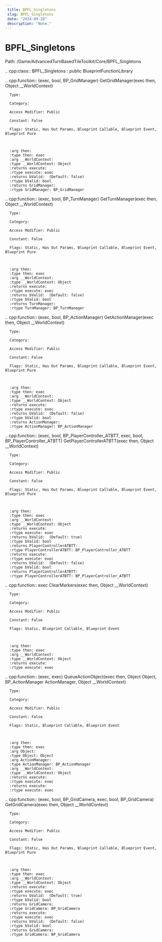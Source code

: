 ```yaml
---
 title: BPFL_Singletons
 slug: BPFL_Singletons
 date: "2024-09-28"
 description: "None."
---
```


BPFL_Singletons
================

Path: /Game/AdvancedTurnBasedTileToolkit/Core/BPFL_Singletons

.. cpp:class:: BPFL_Singletons : public BlueprintFunctionLibrary

   .. cpp:function:: (exec, bool, BP_GridManager) GetGridManager(exec then, Object __WorldContext)

      Type: 

      Category: 

      Access Modifier: Public

      Constant: False

      Flags: Static, Has Out Params, Blueprint Callable, Blueprint Event, Blueprint Pure

      

      :arg then: 
      :type then: exec
      :arg __WorldContext: 
      :type __WorldContext: Object
      :returns execute: 
      :rtype execute: exec
      :returns bValid:  (Default: false)
      :rtype bValid: bool
      :returns GridManager: 
      :rtype GridManager: BP_GridManager

   .. cpp:function:: (exec, bool, BP_TurnManager) GetTurnManager(exec then, Object __WorldContext)

      Type: 

      Category: 

      Access Modifier: Public

      Constant: False

      Flags: Static, Has Out Params, Blueprint Callable, Blueprint Event, Blueprint Pure

      

      :arg then: 
      :type then: exec
      :arg __WorldContext: 
      :type __WorldContext: Object
      :returns execute: 
      :rtype execute: exec
      :returns bValid:  (Default: false)
      :rtype bValid: bool
      :returns TurnManager: 
      :rtype TurnManager: BP_TurnManager

   .. cpp:function:: (exec, bool, BP_ActionManager) GetActionManager(exec then, Object __WorldContext)

      Type: 

      Category: 

      Access Modifier: Public

      Constant: False

      Flags: Static, Has Out Params, Blueprint Callable, Blueprint Event, Blueprint Pure

      

      :arg then: 
      :type then: exec
      :arg __WorldContext: 
      :type __WorldContext: Object
      :returns execute: 
      :rtype execute: exec
      :returns bValid:  (Default: false)
      :rtype bValid: bool
      :returns ActionManager: 
      :rtype ActionManager: BP_ActionManager

   .. cpp:function:: (exec, bool, BP_PlayerController_ATBTT, exec, bool, BP_PlayerController_ATBTT) GetPlayerControllerATBTT(exec then, Object __WorldContext)

      Type: 

      Category: 

      Access Modifier: Public

      Constant: False

      Flags: Static, Has Out Params, Blueprint Callable, Blueprint Event, Blueprint Pure

      

      :arg then: 
      :type then: exec
      :arg __WorldContext: 
      :type __WorldContext: Object
      :returns execute: 
      :rtype execute: exec
      :returns bValid:  (Default: true)
      :rtype bValid: bool
      :returns PlayerControllerATBTT: 
      :rtype PlayerControllerATBTT: BP_PlayerController_ATBTT
      :returns execute: 
      :rtype execute: exec
      :returns bValid:  (Default: false)
      :rtype bValid: bool
      :returns PlayerControllerATBTT: 
      :rtype PlayerControllerATBTT: BP_PlayerController_ATBTT

   .. cpp:function:: exec ClearMarkers(exec then, Object __WorldContext)

      Type: 

      Category: 

      Access Modifier: Public

      Constant: False

      Flags: Static, Blueprint Callable, Blueprint Event

      

      :arg then: 
      :type then: exec
      :arg __WorldContext: 
      :type __WorldContext: Object
      :returns execute: 
      :rtype execute: exec

   .. cpp:function:: (exec, exec) QueueActionObject(exec then, Object Object, BP_ActionManager ActionManager, Object __WorldContext)

      Type: 

      Category: 

      Access Modifier: Public

      Constant: False

      Flags: Static, Blueprint Callable, Blueprint Event

      

      :arg then: 
      :type then: exec
      :arg Object: 
      :type Object: Object
      :arg ActionManager: 
      :type ActionManager: BP_ActionManager
      :arg __WorldContext: 
      :type __WorldContext: Object
      :returns execute: 
      :rtype execute: exec
      :returns execute: 
      :rtype execute: exec

   .. cpp:function:: (exec, bool, BP_GridCamera, exec, bool, BP_GridCamera) GetGridCamera(exec then, Object __WorldContext)

      Type: 

      Category: 

      Access Modifier: Public

      Constant: False

      Flags: Static, Has Out Params, Blueprint Callable, Blueprint Event, Blueprint Pure

      

      :arg then: 
      :type then: exec
      :arg __WorldContext: 
      :type __WorldContext: Object
      :returns execute: 
      :rtype execute: exec
      :returns bValid:  (Default: true)
      :rtype bValid: bool
      :returns GridCamera: 
      :rtype GridCamera: BP_GridCamera
      :returns execute: 
      :rtype execute: exec
      :returns bValid:  (Default: false)
      :rtype bValid: bool
      :returns GridCamera: 
      :rtype GridCamera: BP_GridCamera

